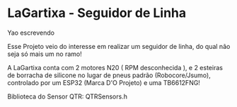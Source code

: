 # LaGartixa - Seguidor de Linha
Yao
escrevendo 

Esse Projeto veio do interesse em realizar um seguidor de linha, do qual não seja só mais um no ramo!

A LaGartixa conta com 2 motores N20 ( RPM desconhecida ), e 2 esteiras de borracha de silicone no lugar de pneus padrão (Robocore/Jsumo), controlado por um ESP32 (Marca D'O Projeto) e uma TB6612FNG!

Biblioteca do Sensor QTR: QTRSensors.h
